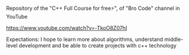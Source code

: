 Repository of the "C++ Full Course for free⚡️", of "Bro Code" channel in YouTube

https://www.youtube.com/watch?v=-TkoO8Z07hI

Expectations:
    I hope to learn more about algorithms, understand middle-level development and be able to create projects with c++ technology
